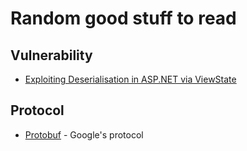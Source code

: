 # Random good stuff to read


## Vulnerability
- [Exploiting Deserialisation in ASP.NET via ViewState](https://soroush.secproject.com/blog/2019/04/exploiting-deserialisation-in-asp-net-via-viewstate/?fbclid=IwAR041dgTf47X7uwf60fEHmXA0ZofEeBauyVA8UWnoAYd7LwusMltQiXYodQ)


## Protocol
- [Protobuf](https://developers.google.com/protocol-buffers/docs/overview) - Google's protocol
